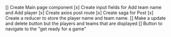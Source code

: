 [] Create Main page component
    [x] Create input fields for Add team name and Add player
    [x] Create axios post route
        [x] Create saga for Post
        [x] Create a reducer to store the player name and team name. 
        [] Make a update and delete button but the players and teams that are displayed
        [] Button to navigate to the "get ready for a game"

